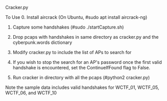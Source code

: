 Cracker.py

To Use
0. Install aircrack (On Ubuntu, #sudo apt install aircrack-ng)

1. Capture some handshakes (#sudo ./startCapture.sh)

2. Drop pcaps with handshakes in same directory as cracker.py and the cyberpunk.words dictionary

3. Modify cracker.py to include the list of APs to search for

4. If you wish to stop the search for an AP's password once the first valid handshake is encountered, set the ContinueIfFound flag to False.

5. Run cracker in directory with all the pcaps (#python2 cracker.py)


Note the sample data includes valid handshakes for WCTF_01, WCTF_05, WCTF_06, and WCTF_10

